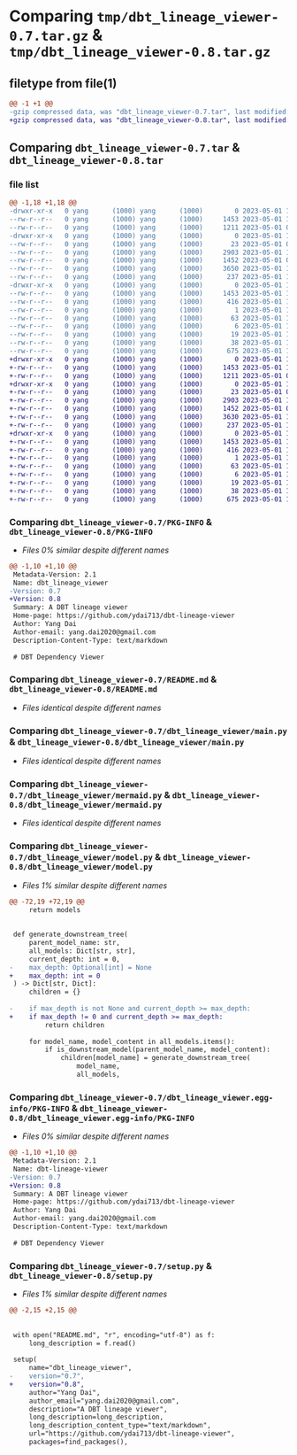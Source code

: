 # Comparing `tmp/dbt_lineage_viewer-0.7.tar.gz` & `tmp/dbt_lineage_viewer-0.8.tar.gz`

## filetype from file(1)

```diff
@@ -1 +1 @@
-gzip compressed data, was "dbt_lineage_viewer-0.7.tar", last modified: Mon May  1 18:29:32 2023, max compression
+gzip compressed data, was "dbt_lineage_viewer-0.8.tar", last modified: Mon May  1 19:37:09 2023, max compression
```

## Comparing `dbt_lineage_viewer-0.7.tar` & `dbt_lineage_viewer-0.8.tar`

### file list

```diff
@@ -1,18 +1,18 @@
-drwxr-xr-x   0 yang      (1000) yang      (1000)        0 2023-05-01 18:29:32.438627 dbt_lineage_viewer-0.7/
--rw-r--r--   0 yang      (1000) yang      (1000)     1453 2023-05-01 18:29:32.438627 dbt_lineage_viewer-0.7/PKG-INFO
--rw-r--r--   0 yang      (1000) yang      (1000)     1211 2023-05-01 08:59:16.000000 dbt_lineage_viewer-0.7/README.md
-drwxr-xr-x   0 yang      (1000) yang      (1000)        0 2023-05-01 18:29:32.438627 dbt_lineage_viewer-0.7/dbt_lineage_viewer/
--rw-r--r--   0 yang      (1000) yang      (1000)       23 2023-05-01 09:25:49.000000 dbt_lineage_viewer-0.7/dbt_lineage_viewer/__init__.py
--rw-r--r--   0 yang      (1000) yang      (1000)     2903 2023-05-01 18:29:11.000000 dbt_lineage_viewer-0.7/dbt_lineage_viewer/main.py
--rw-r--r--   0 yang      (1000) yang      (1000)     1452 2023-05-01 09:24:52.000000 dbt_lineage_viewer-0.7/dbt_lineage_viewer/mermaid.py
--rw-r--r--   0 yang      (1000) yang      (1000)     3650 2023-05-01 18:26:05.000000 dbt_lineage_viewer-0.7/dbt_lineage_viewer/model.py
--rw-r--r--   0 yang      (1000) yang      (1000)      237 2023-05-01 16:49:00.000000 dbt_lineage_viewer-0.7/dbt_lineage_viewer/utils.py
-drwxr-xr-x   0 yang      (1000) yang      (1000)        0 2023-05-01 18:29:32.438627 dbt_lineage_viewer-0.7/dbt_lineage_viewer.egg-info/
--rw-r--r--   0 yang      (1000) yang      (1000)     1453 2023-05-01 18:29:32.000000 dbt_lineage_viewer-0.7/dbt_lineage_viewer.egg-info/PKG-INFO
--rw-r--r--   0 yang      (1000) yang      (1000)      416 2023-05-01 18:29:32.000000 dbt_lineage_viewer-0.7/dbt_lineage_viewer.egg-info/SOURCES.txt
--rw-r--r--   0 yang      (1000) yang      (1000)        1 2023-05-01 18:29:32.000000 dbt_lineage_viewer-0.7/dbt_lineage_viewer.egg-info/dependency_links.txt
--rw-r--r--   0 yang      (1000) yang      (1000)       63 2023-05-01 18:29:32.000000 dbt_lineage_viewer-0.7/dbt_lineage_viewer.egg-info/entry_points.txt
--rw-r--r--   0 yang      (1000) yang      (1000)        6 2023-05-01 18:29:32.000000 dbt_lineage_viewer-0.7/dbt_lineage_viewer.egg-info/requires.txt
--rw-r--r--   0 yang      (1000) yang      (1000)       19 2023-05-01 18:29:32.000000 dbt_lineage_viewer-0.7/dbt_lineage_viewer.egg-info/top_level.txt
--rw-r--r--   0 yang      (1000) yang      (1000)       38 2023-05-01 18:29:32.438627 dbt_lineage_viewer-0.7/setup.cfg
--rw-r--r--   0 yang      (1000) yang      (1000)      675 2023-05-01 18:29:21.000000 dbt_lineage_viewer-0.7/setup.py
+drwxr-xr-x   0 yang      (1000) yang      (1000)        0 2023-05-01 19:37:09.749722 dbt_lineage_viewer-0.8/
+-rw-r--r--   0 yang      (1000) yang      (1000)     1453 2023-05-01 19:37:09.749722 dbt_lineage_viewer-0.8/PKG-INFO
+-rw-r--r--   0 yang      (1000) yang      (1000)     1211 2023-05-01 08:59:16.000000 dbt_lineage_viewer-0.8/README.md
+drwxr-xr-x   0 yang      (1000) yang      (1000)        0 2023-05-01 19:37:09.749722 dbt_lineage_viewer-0.8/dbt_lineage_viewer/
+-rw-r--r--   0 yang      (1000) yang      (1000)       23 2023-05-01 09:25:49.000000 dbt_lineage_viewer-0.8/dbt_lineage_viewer/__init__.py
+-rw-r--r--   0 yang      (1000) yang      (1000)     2903 2023-05-01 18:29:11.000000 dbt_lineage_viewer-0.8/dbt_lineage_viewer/main.py
+-rw-r--r--   0 yang      (1000) yang      (1000)     1452 2023-05-01 09:24:52.000000 dbt_lineage_viewer-0.8/dbt_lineage_viewer/mermaid.py
+-rw-r--r--   0 yang      (1000) yang      (1000)     3630 2023-05-01 19:35:46.000000 dbt_lineage_viewer-0.8/dbt_lineage_viewer/model.py
+-rw-r--r--   0 yang      (1000) yang      (1000)      237 2023-05-01 16:49:00.000000 dbt_lineage_viewer-0.8/dbt_lineage_viewer/utils.py
+drwxr-xr-x   0 yang      (1000) yang      (1000)        0 2023-05-01 19:37:09.749722 dbt_lineage_viewer-0.8/dbt_lineage_viewer.egg-info/
+-rw-r--r--   0 yang      (1000) yang      (1000)     1453 2023-05-01 19:37:09.000000 dbt_lineage_viewer-0.8/dbt_lineage_viewer.egg-info/PKG-INFO
+-rw-r--r--   0 yang      (1000) yang      (1000)      416 2023-05-01 19:37:09.000000 dbt_lineage_viewer-0.8/dbt_lineage_viewer.egg-info/SOURCES.txt
+-rw-r--r--   0 yang      (1000) yang      (1000)        1 2023-05-01 19:37:09.000000 dbt_lineage_viewer-0.8/dbt_lineage_viewer.egg-info/dependency_links.txt
+-rw-r--r--   0 yang      (1000) yang      (1000)       63 2023-05-01 19:37:09.000000 dbt_lineage_viewer-0.8/dbt_lineage_viewer.egg-info/entry_points.txt
+-rw-r--r--   0 yang      (1000) yang      (1000)        6 2023-05-01 19:37:09.000000 dbt_lineage_viewer-0.8/dbt_lineage_viewer.egg-info/requires.txt
+-rw-r--r--   0 yang      (1000) yang      (1000)       19 2023-05-01 19:37:09.000000 dbt_lineage_viewer-0.8/dbt_lineage_viewer.egg-info/top_level.txt
+-rw-r--r--   0 yang      (1000) yang      (1000)       38 2023-05-01 19:37:09.749722 dbt_lineage_viewer-0.8/setup.cfg
+-rw-r--r--   0 yang      (1000) yang      (1000)      675 2023-05-01 19:36:52.000000 dbt_lineage_viewer-0.8/setup.py
```

### Comparing `dbt_lineage_viewer-0.7/PKG-INFO` & `dbt_lineage_viewer-0.8/PKG-INFO`

 * *Files 0% similar despite different names*

```diff
@@ -1,10 +1,10 @@
 Metadata-Version: 2.1
 Name: dbt_lineage_viewer
-Version: 0.7
+Version: 0.8
 Summary: A DBT lineage viewer
 Home-page: https://github.com/ydai713/dbt-lineage-viewer
 Author: Yang Dai
 Author-email: yang.dai2020@gmail.com
 Description-Content-Type: text/markdown
 
 # DBT Dependency Viewer
```

### Comparing `dbt_lineage_viewer-0.7/README.md` & `dbt_lineage_viewer-0.8/README.md`

 * *Files identical despite different names*

### Comparing `dbt_lineage_viewer-0.7/dbt_lineage_viewer/main.py` & `dbt_lineage_viewer-0.8/dbt_lineage_viewer/main.py`

 * *Files identical despite different names*

### Comparing `dbt_lineage_viewer-0.7/dbt_lineage_viewer/mermaid.py` & `dbt_lineage_viewer-0.8/dbt_lineage_viewer/mermaid.py`

 * *Files identical despite different names*

### Comparing `dbt_lineage_viewer-0.7/dbt_lineage_viewer/model.py` & `dbt_lineage_viewer-0.8/dbt_lineage_viewer/model.py`

 * *Files 1% similar despite different names*

```diff
@@ -72,19 +72,19 @@
     return models
 
 
 def generate_downstream_tree(
     parent_model_name: str,
     all_models: Dict[str, str],
     current_depth: int = 0,
-    max_depth: Optional[int] = None
+    max_depth: int = 0
 ) -> Dict[str, Dict]:
     children = {}
 
-    if max_depth is not None and current_depth >= max_depth:
+    if max_depth != 0 and current_depth >= max_depth:
         return children
 
     for model_name, model_content in all_models.items():
         if is_downstream_model(parent_model_name, model_content):
             children[model_name] = generate_downstream_tree(
                 model_name,
                 all_models,
```

### Comparing `dbt_lineage_viewer-0.7/dbt_lineage_viewer.egg-info/PKG-INFO` & `dbt_lineage_viewer-0.8/dbt_lineage_viewer.egg-info/PKG-INFO`

 * *Files 0% similar despite different names*

```diff
@@ -1,10 +1,10 @@
 Metadata-Version: 2.1
 Name: dbt-lineage-viewer
-Version: 0.7
+Version: 0.8
 Summary: A DBT lineage viewer
 Home-page: https://github.com/ydai713/dbt-lineage-viewer
 Author: Yang Dai
 Author-email: yang.dai2020@gmail.com
 Description-Content-Type: text/markdown
 
 # DBT Dependency Viewer
```

### Comparing `dbt_lineage_viewer-0.7/setup.py` & `dbt_lineage_viewer-0.8/setup.py`

 * *Files 1% similar despite different names*

```diff
@@ -2,15 +2,15 @@
 
 
 with open("README.md", "r", encoding="utf-8") as f:
     long_description = f.read()
 
 setup(
     name="dbt_lineage_viewer",
-    version="0.7",
+    version="0.8",
     author="Yang Dai",
     author_email="yang.dai2020@gmail.com",
     description="A DBT lineage viewer",
     long_description=long_description,
     long_description_content_type="text/markdown",
     url="https://github.com/ydai713/dbt-lineage-viewer",
     packages=find_packages(),
```

